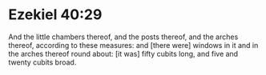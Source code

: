 # Ezekiel 40:29

And the little chambers thereof, and the posts thereof, and the arches thereof, according to these measures: and [there were] windows in it and in the arches thereof round about: [it was] fifty cubits long, and five and twenty cubits broad.